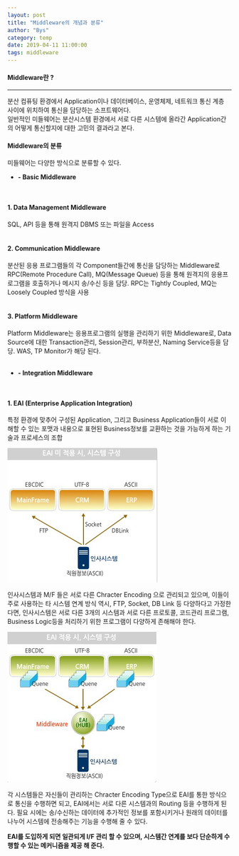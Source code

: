 ```yaml
---
layout: post
title: "Middleware의 개념과 분류"
author: "Bys"
category: temp
date: 2019-04-11 11:00:00
tags: middleware
---
```


>
#### Middleware란 ?
------

분산 컴퓨팅 환경에서 Application이나 데이터베이스, 운영체제, 네트워크 통신 계층 사이에 위치하여 통신을 담당하는 소프트웨어다.  
일반적인 미들웨어는 분산시스템 환경에서 서로 다른 시스템에 올라간 Application간의 어떻게 통신할지에 대한 고민의 결과라고 본다.  

#### Middleware의 분류  

미들웨어는 다양한 방식으로 분류할 수 있다.

- **- Basic Middleware**
<br>

#### 1. Data Management Middleware
SQL, API 등을 통해 원격지 DBMS 또는 파일을 Access  
<br>

#### 2. Communication Middleware
분산된 응용 프로그램들의 각 Component들간에 통신을 담당하는 Middleware로 RPC(Remote Procedure Call), MQ(Message Queue) 등을 통해 원격지의 응용프로그램을 호출하거나 메시지 송/수신 등을 담당.  RPC는 Tightly Coupled, MQ는 Loosely Coupled 방식을 사용  
<br>

#### 3. Platform Middleware
Platform Middleware는 응용프로그램의 실행을 관리하기 위한 Middleware로, Data Source에 대한 Transaction관리, Session관리, 부하분산, Naming Service등을 담당. WAS, TP Monitor가 해당 된다.  
<br>


- **- Integration Middleware**
<br>

#### 1. EAI (Enterprise Application Integration)
특정 환경에 맞추어 구성된 Application, 그리고 Business Application들이 서로 이해할 수 있는 포맷과 내용으로 표현된 Business정보를 교환하는 것을 가능하게 하는 기술과 프로세스의 조합

![middleware2](/assets/it/middleware/middleware/middleware2.jpg)

인사시스템과 M/F 들은 서로 다른 Chracter Encoding 으로 관리되고 있으며, 이들이 주로 사용하는 타 시스템 연계 방식 역시, FTP, Socket, DB Link 등 다양하다고 가정한다면, 인사시스템은 서로 다른 3개의 시스템과 서로 다른 프로토콜, 코드관리 프로그램, Business Logic등을 처리하기 위한 프로그램이 다양하게 존해해야 한다.  

![middleware3](/assets/it/middleware/middleware/middleware3.jpg)


각 시스템들은 자신들이 관리하는 Chracter Encoding Type으로 EAI를 통한 방식으로 통신을 수행하면 되고, EAI에서는 서로 다른 시스템과의 Routing 등을 수행하게 된다. 필요 시에는 송/수신하는 데이터에 추가적인 정보를 포함시키거나 원래의 데이터를 나누어 시스템에 전송해주는 기능을 수행해 줄 수 있다.  

**EAI를 도입하게 되면 일관되게 I/F 관리 할 수 있으며, 시스템간 연계를 보다 단순하게 수행할 수 있는 메커니즘을 제공 해 준다.**
